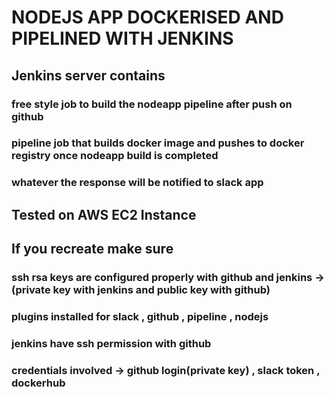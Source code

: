 # NODEJS APP DOCKERISED AND  PIPELINED WITH JENKINS 

## Jenkins server contains 

### free style job to build the nodeapp pipeline after push on github
### pipeline job that builds docker image and pushes to docker registry once nodeapp build is completed 
### whatever the response will be notified to slack app


## Tested on AWS EC2 Instance

## If you recreate make sure 

### ssh rsa keys are configured properly with github and jenkins -> (private key with jenkins and public key with github)
### plugins installed for slack , github , pipeline , nodejs
### jenkins have ssh permission with github
### credentials involved -> github login(private key) , slack token , dockerhub




